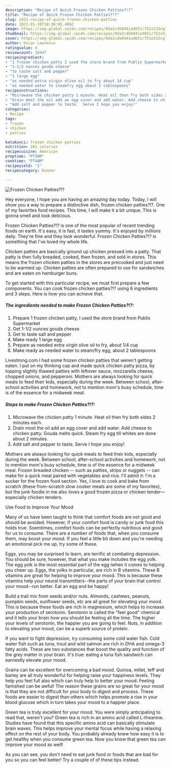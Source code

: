```yaml
---
description: "Recipe of Quick Frozen Chicken Patties?!?"
title: "Recipe of Quick Frozen Chicken Patties?!?"
slug: 2421-recipe-of-quick-frozen-chicken-patties
date: 2021-01-20T10:30:05.409Z
image: https://img-global.cpcdn.com/recipes/9da2c4b8441a4651/751x532cq70/frozen-chicken-patties-recipe-main-photo.jpg
thumbnail: https://img-global.cpcdn.com/recipes/9da2c4b8441a4651/751x532cq70/frozen-chicken-patties-recipe-main-photo.jpg
cover: https://img-global.cpcdn.com/recipes/9da2c4b8441a4651/751x532cq70/frozen-chicken-patties-recipe-main-photo.jpg
author: Oscar Lawrence
ratingvalue: 4
reviewcount: 18447
recipeingredient:
- "1 frozen chicken patty I used the store brand from Publix Supermarket"
- "1-1/2 ounces gouda cheese"
- "to taste salt and pepper"
- "1 large egg"
- "as needed extra virgin olive oil to fry about 14 cup"
- "as needed water to steamfry egg about 2 tablespoons"
recipeinstructions:
- "Microwave the chicken patty 1 minute. Heat oil then fry both sides 2 minutes each."
- "Drain most the oil add an egg cover and add water. Add cheese to chicken patty. Gouda melts quick. Steam fry egg till whites are done about 2 minutes."
- "Add salt and pepper to taste.  Serve I hope you enjoy!"
categories:
- Recipe
tags:
- frozen
- chicken
- patties

katakunci: frozen chicken patties 
nutrition: 261 calories
recipecuisine: American
preptime: "PT36M"
cooktime: "PT48M"
recipeyield: "2"
recipecategory: Dinner

---
```



![Frozen Chicken Patties?!?](https://img-global.cpcdn.com/recipes/9da2c4b8441a4651/751x532cq70/frozen-chicken-patties-recipe-main-photo.jpg)

Hey everyone, I hope you are having an amazing day today. Today, I will show you a way to prepare a distinctive dish, frozen chicken patties?!?. One of my favorites food recipes. This time, I will make it a bit unique. This is gonna smell and look delicious.

Frozen Chicken Patties?!? is one of the most popular of recent trending foods on earth. It's easy, it is fast, it tastes yummy. It's enjoyed by millions daily. They're fine and they look wonderful. Frozen Chicken Patties?!? is something that I've loved my whole life.

Chicken patties are basically ground up chicken pressed into a patty. That patty is then fully breaded, cooked, then frozen, and sold in stores. This means the frozen chicken patties in the stores are precooked and just need to be warmed up. Chicken patties are often prepared to use for sandwiches and are eaten on hamburger buns.


To get started with this particular recipe, we must first prepare a few components. You can cook frozen chicken patties?!? using 6 ingredients and 3 steps. Here is how you can achieve that.

<!--inarticleads1-->

##### The ingredients needed to make Frozen Chicken Patties?!?:

1. Prepare 1 frozen chicken patty, I used the store brand from Publix Supermarket
1. Get 1-1/2 ounces gouda cheese
1. Get to taste salt and pepper
1. Make ready 1 large egg
1. Prepare as needed extra virgin olive oil to fry, about 1/4 cup
1. Make ready as needed water to steam/fry egg, about 2 tablespoons


Livestrong.com I had some frozen chicken patties that weren&#39;t getting eaten. I put on my thinking cap and made quick chicken patty pizza, by topping slightly thawed patties with leftover sauce, mozzarella cheese, chopped onions, and pepperoni. Mothers are always looking for quick meals to feed their kids, especially during the week. Between school, after-school activities and homework, not to mention mom&#39;s busy schedule, time is of the essence for a midweek meal. 

<!--inarticleads2-->

##### Steps to make Frozen Chicken Patties?!?:

1. Microwave the chicken patty 1 minute. Heat oil then fry both sides 2 minutes each.
1. Drain most the oil add an egg cover and add water. Add cheese to chicken patty. Gouda melts quick. Steam fry egg till whites are done about 2 minutes.
1. Add salt and pepper to taste.  Serve I hope you enjoy!


Mothers are always looking for quick meals to feed their kids, especially during the week. Between school, after-school activities and homework, not to mention mom&#39;s busy schedule, time is of the essence for a midweek meal. Frozen breaded chicken -- such as patties, strips or nuggets -- can make for a quick meal paired with vegetables and rice. I&#39;ll admit it: I&#39;m a sucker for the frozen food section. Yes, I love to cook and bake from scratch (these from-scratch slow cooker meals are some of my favorites), but the junk foodie in me also loves a good frozen pizza or chicken tender—especially chicken tenders. 

Use Food to Improve Your Mood


Many of us have been taught to think that comfort foods are not good and should be avoided. However, if your comfort food is candy or junk food this holds true. Soemtimes, comfort foods can be perfectly nutritious and good for us to consume. There are a number of foods that, when you consume them, may boost your mood. If you feel a little bit down and you're needing an emotional pick me up, try some of these.

Eggs, you may be surprised to learn, are terrific at combating depression. You should be sure, however, that what you make includes the egg yolk. The egg yolk is the most essential part of the egg iwhen it comes to helping you cheer up. Eggs, the yolks in particular, are rich in B vitamins. These B vitamins are great for helping to improve your mood. This is because these vitamins help your neural transmitters--the parts of your brain that control your mood--run better. Eat an egg and be happy!

Build a trail mix from seeds and/or nuts. Almonds, cashews, peanuts, pumpkin seeds, sunflower seeds, etc are all great for elevating your mood. This is because these foods are rich in magnesium, which helps to increase your production of serotonin. Serotonin is called the "feel good" chemical and it tells your brain how you should be feeling all the time. The higher your levels of serotonin, the happier you are going to feel. Nuts, in addition to elevating your mood, can be a superb source of protein.

If you want to fight depression, try consuming some cold water fish. Cold water fish such as tuna, trout and wild salmon are rich in DHA and omega-3 fatty acids. These are two substances that boost the quality and function of the grey matter in your brain. It's true: eating a tuna fish sandwich can earnestly elevate your mood. 

Grains can be excellent for overcoming a bad mood. Quinoa, millet, teff and barley are all truly wonderful for helping raise your happiness levels. They help you feel full also which can truly help to better your mood. Feeling famished can be awful! The reason these grains are so great for your mood is that they are not difficult for your body to digest and process. These foods are easier to digest than others which helps promote a rise in your blood glucose which in turn takes your mood to a happier place.

Green tea is truly excellent for your mood. You were simply anticipating to read that, weren't you? Green tea is rich in an amino acid called L-theanine. Studies have found that this specific amino acid can basically stimulate brain waves. This helps improve your mental focus while having a relaxing effect on the rest of your body. You probably already knew how easy it is to get healthy when you consume green tea. Now you know that green tea can improve your mood as well!

As you can see, you don't need to eat junk food or foods that are bad for you so you can feel better! Try  a  couple of  of  these  tips  instead.


